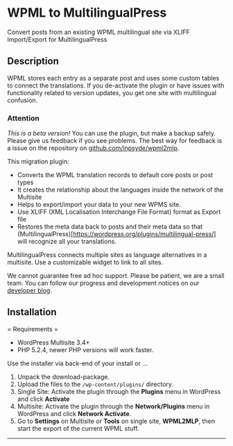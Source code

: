 # WPML to MultilingualPress

Convert posts from an existing WPML multilingual site via XLIFF Import/Export for MultilingualPress

## Description
WPML stores each entry as a separate post and uses some custom tables to connect the translations. If you de-activate the plugin or have issues with functionality related to version updates, you get one site with multilingual confusion. 

### Attention
*This is a beta version!* You can use the plugin, but make a backup safely. Please give us feedback if you see problems.
The best way for feedback is a issue on the repository on [github.com/inpsyde/wpml2mlp](https://github.com/inpsyde/wpml2mlp).

This migration plugin:

* Converts the WPML translation records to default core posts or post types
* It creates the relationship about the languages inside the network of the Multisite
* Helps to export/import your data to your new WPMS site.
* Use XLIFF (XML Localisation Interchange File Format) format as Export file
* Restores the meta data back to posts and their meta data so that (MultilingualPress)[https://wordpress.org/plugins/multilingual-press/] will recognize all your translations.

MultilingualPress connects multiple sites as language alternatives in a multisite. Use a customizable widget to link to all sites.

We cannot guarantee free ad hoc support. Please be patient, we are a small team.
You can follow our progress and development notices on our [developer blog](http://make.marketpress.com/multilingualpress/).


## Installation

= Requirements =
* WordPress Multisite 3.4+
* PHP 5.2.4, newer PHP versions will work faster.

Use the installer via back-end of your install or ...

1. Unpack the download-package.
2. Upload the files to the `/wp-content/plugins/` directory.
3. Single Site: Activate the plugin through the **Plugins** menu in WordPress and click **Activate**
4. Multisite: Activate the plugin through the **Network/Plugins** menu in WordPress and click **Network Activate**.
5. Go to **Settings** on Multisite or **Tools** on single site, **WPML2MLP**, then start the export of the current WPML stuff.

***
